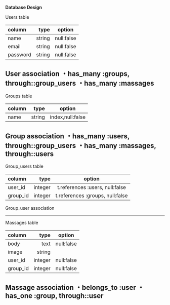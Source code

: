**Database Design**

Users table

|   column   |    type     |    option    |
|:-----------|------------:|:------------:|
|    name    |   string    |  null:false  |
|    email   |   string    |  null:false  |
|  password  |   string    |  null:false  |

User association
・has_many :groups, through::group_users
・has_many :massages
------------------------------------------------

Groups table

|   column   |    type     |    option    |
|:-----------|------------:|:------------:|
|    name    |   string    |index,null:false|

Group association
・has_many :users, through::group_users
・has_many :massages, through::users
------------------------------------------------

Group_users table

|   column   |    type     |    option    |
|:-----------|------------:|:------------:|
|   user_id  |   integer   |  t.references :users, null:false  |
|  group_id  |   integer   |  t.references :groups, null:false  |

Group_user association

------------------------------------------------

Massages table

|   column   |    type     |    option    |
|:-----------|------------:|:------------:|
|    body    |    text     |  null:false  |
|    image   |   string    |              |
|  user_id   |  integer    |  null:false  |
|  group_id  |  integer    |  null:false  |

Massage association
・belongs_to :user
・has_one :group, through::user
-----------

